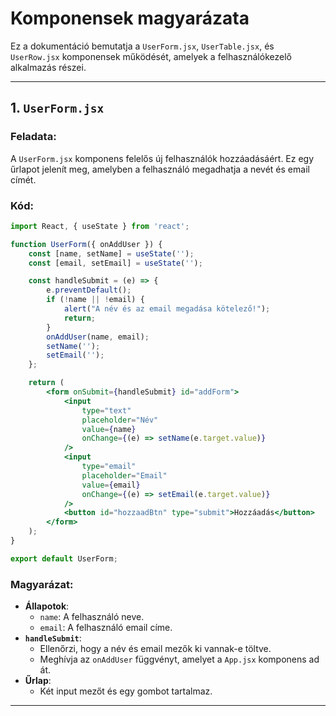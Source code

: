 # Komponensek magyarázata

Ez a dokumentáció bemutatja a `UserForm.jsx`, `UserTable.jsx`, és `UserRow.jsx` komponensek működését, amelyek a felhasználókezelő alkalmazás részei.

---

## 1. `UserForm.jsx`

### Feladata:
A `UserForm.jsx` komponens felelős új felhasználók hozzáadásáért. Ez egy űrlapot jelenít meg, amelyben a felhasználó megadhatja a nevét és email címét.

### Kód:
```jsx
import React, { useState } from 'react';

function UserForm({ onAddUser }) {
    const [name, setName] = useState('');
    const [email, setEmail] = useState('');

    const handleSubmit = (e) => {
        e.preventDefault();
        if (!name || !email) {
            alert("A név és az email megadása kötelező!");
            return;
        }
        onAddUser(name, email);
        setName('');
        setEmail('');
    };

    return (
        <form onSubmit={handleSubmit} id="addForm">
            <input
                type="text"
                placeholder="Név"
                value={name}
                onChange={(e) => setName(e.target.value)}
            />
            <input
                type="email"
                placeholder="Email"
                value={email}
                onChange={(e) => setEmail(e.target.value)}
            />
            <button id="hozzaadBtn" type="submit">Hozzáadás</button>
        </form>
    );
}

export default UserForm;
```
### Magyarázat:
- **Állapotok**:
  - `name`: A felhasználó neve.
  - `email`: A felhasználó email címe.
- **`handleSubmit`**:
  - Ellenőrzi, hogy a név és email mezők ki vannak-e töltve.
  - Meghívja az `onAddUser` függvényt, amelyet a `App.jsx` komponens ad át.
- **Űrlap**:
  - Két input mezőt és egy gombot tartalmaz.

---